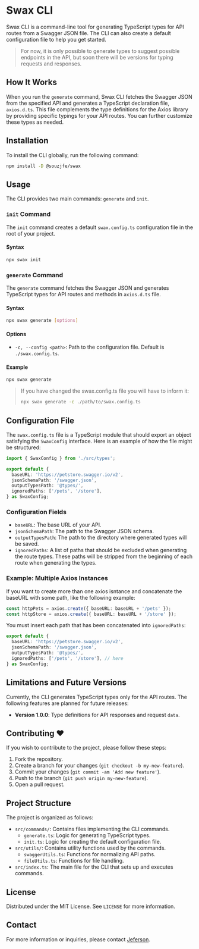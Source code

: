 # Swax CLI

Swax CLI is a command-line tool for generating TypeScript types for API routes from a Swagger JSON file. The CLI can also create a default configuration file to help you get started.

> For now, it is only possible to generate types to suggest possible endpoints in the API, but soon there will be versions for typing requests and responses. 

## How It Works

When you run the `generate` command, Swax CLI fetches the Swagger JSON from the specified API and generates a TypeScript declaration file, `axios.d.ts`. This file complements the type definitions for the Axios library by providing specific typings for your API routes. You can further customize these types as needed.

## Installation

To install the CLI globally, run the following command:

```bash
npm install -D @souzjfe/swax
```

## Usage

The CLI provides two main commands: `generate` and `init`.


### `init` Command

The `init` command creates a default `swax.config.ts` configuration file in the root of your project.

#### Syntax

```bash
npx swax init
```

### `generate` Command

The `generate` command fetches the Swagger JSON and generates TypeScript types for API routes and methods in `axios.d.ts` file.

#### Syntax

```bash
npx swax generate [options]
```

#### Options

- `-c, --config <path>`: Path to the configuration file. Default is `./swax.config.ts`.

#### Example

```bash
npx swax generate 
```

> If you have changed the swax.config.ts file you will have to inform it:
> 
> ````bash
> npx swax generate -c ./path/to/swax.config.ts
> ````

## Configuration File

The `swax.config.ts` file is a TypeScript module that should export an object satisfying the `SwaxConfig` interface. Here is an example of how the file might be structured:

```typescript
import { SwaxConfig } from './src/types';

export default {
  baseURL: 'https://petstore.swagger.io/v2',
  jsonSchemaPath: '/swagger.json',
  outputTypesPath: '@types/',
  ignoredPaths: ['/pets', '/store'],
} as SwaxConfig;
```

### Configuration Fields

- `baseURL`: The base URL of your API.
- `jsonSchemaPath`: The path to the Swagger JSON schema.
- `outputTypesPath`: The path to the directory where generated types will be saved.
- `ignoredPaths`: A list of paths that should be excluded when generating the route types. These paths will be stripped from the beginning of each route when generating the types.

### Example: Multiple Axios Instances

If you want to create more than one axios isntance and concatenate the baseURL with some path, like the following example:

```typescript
const httpPets = axios.create({ baseURL: baseURL + '/pets' });
const httpStore = axios.create({ baseURL: baseURL + '/store' });
```

You must insert each path that has been concatenated into `ignoredPaths`:

```typescript
export default {
  baseURL: 'https://petstore.swagger.io/v2',
  jsonSchemaPath: '/swagger.json',
  outputTypesPath: '@types/',
  ignoredPaths: ['/pets', '/store'], // here
} as SwaxConfig;
```
## Limitations and Future Versions

Currently, the CLI generates TypeScript types only for the API routes. The following features are planned for future releases:

- **Version 1.0.0**: Type definitions for API responses and request `data`.

## Contributing ❤️

If you wish to contribute to the project, please follow these steps:

1. Fork the repository.
2. Create a branch for your changes (`git checkout -b my-new-feature`).
3. Commit your changes (`git commit -am 'Add new feature'`).
4. Push to the branch (`git push origin my-new-feature`).
5. Open a pull request.

## Project Structure

The project is organized as follows:

- `src/commands/`: Contains files implementing the CLI commands.
  - `generate.ts`: Logic for generating TypeScript types.
  - `init.ts`: Logic for creating the default configuration file.
- `src/utils/`: Contains utility functions used by the commands.
  - `swaggerUtils.ts`: Functions for normalizing API paths.
  - `fileUtils.ts`: Functions for file handling.
- `src/index.ts`: The main file for the CLI that sets up and executes commands.

## License

Distributed under the MIT License. See `LICENSE` for more information.

## Contact

For more information or inquiries, please contact [Jeferson](jefferson.souza@nees.ufal.br).


